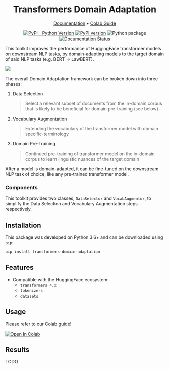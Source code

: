 <div align="center">

<h1 style="text-align:center">Transformers Domain Adaptation</h1>
<p align="center">
    <a href="https://transformers-domain-adaptation.readthedocs.io/en/latest/content/introduction.html">Documentation</a> •
    <a href="https://colab.research.google.com/github/georgianpartners/Transformers-Domain-Adaptation/blob/master/notebooks/GuideToTransformersDomainAdaptation.ipynb">Colab Guide</a>
</p>

[![PyPI - Python Version](https://img.shields.io/pypi/pyversions/transformers-domain-adaptation)](https://pypi.org/project/transformers-domain-adaptation/)
[![PyPI version](https://badge.fury.io/py/transformers-domain-adaptation.svg)](https://badge.fury.io/py/transformers-domain-adaptation)
![Python package](https://github.com/georgianpartners/Transformers-Domain-Adaptation/workflows/Python%20package/badge.svg)
[![Documentation Status](https://readthedocs.org/projects/transformers-domain-adaptation/badge/?version=latest)](https://transformers-domain-adaptation.readthedocs.io/en/latest/?badge=latest)

</div>

This toolkit improves the performance of HuggingFace transformer models on downstream NLP tasks,
by domain-adapting models to the target domain of said NLP tasks (e.g. BERT -> LawBERT).

![](docs/source/domain_adaptation_diagram.png)

The overall Domain Adaptation framework can be broken down into three phases:
1. Data Selection
    > Select a relevant subset of documents from the in-domain corpus that is likely to be beneficial for domain pre-training (see below)
2. Vocabulary Augmentation
    > Extending the vocabulary of the transformer model with domain specific-terminology
3. Domain Pre-Training
    > Continued pre-training of transformer model on the in-domain corpus to learn linguistic nuances of the target domain

After a model is domain-adapted, it can be fine-tuned on the downstream NLP task of choice, like any pre-trained transformer model.

### Components
This toolkit provides two classes, `DataSelector` and `VocabAugmentor`, to simplify the Data Selection and Vocabulary Augmentation steps respectively.

## Installation
This package was developed on Python 3.6+ and can be downloaded using `pip`:
```
pip install transformers-domain-adaptation
```

## Features
- Compatible with the HuggingFace ecosystem:
    - `transformers 4.x`
    - `tokenizers`
    - `datasets`

## Usage
Please refer to our Colab guide!

<a href="https://colab.research.google.com/github/georgianpartners/Transformers-Domain-Adaptation/blob/master/notebooks/GuideToTransformersDomainAdaptation.ipynb" target="_parent"><img src="https://colab.research.google.com/assets/colab-badge.svg" alt="Open In Colab"/></a>


## Results
TODO
